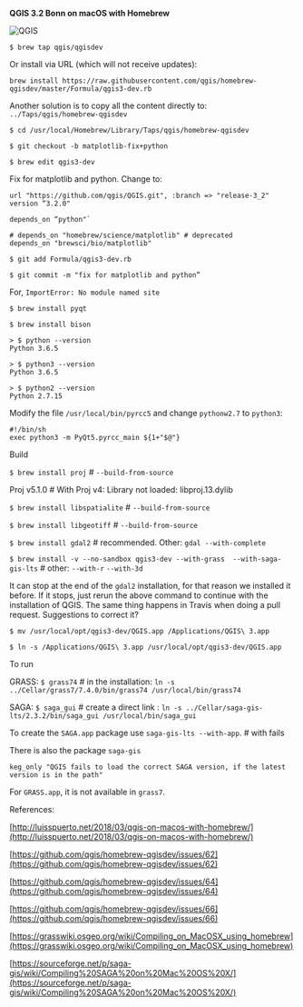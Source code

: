 **QGIS 3.2 Bonn on macOS with Homebrew**

![QGIS](https://raw.githubusercontent.com/fjperini/homebrew-qgisdev/matplotlib-fix%2Bpython/screenshot.png "QGIS")

`$ brew tap qgis/qgisdev`

Or install via URL (which will not receive updates):

`brew install https://raw.githubusercontent.com/qgis/homebrew-qgisdev/master/Formula/qgis3-dev.rb`

Another solution is to copy all the content directly to: `../Taps/qgis/homebrew-qgisdev`

`$ cd /usr/local/Homebrew/Library/Taps/qgis/homebrew-qgisdev`

`$ git checkout -b matplotlib-fix+python`

`$ brew edit qgis3-dev`

Fix for matplotlib and python. Change to:

```
url "https://github.com/qgis/QGIS.git", :branch => "release-3_2"
version “3.2.0"
```

```
depends_on “python"`
```

```
# depends_on "homebrew/science/matplotlib" # deprecated
depends_on "brewsci/bio/matplotlib"
```

`$ git add Formula/qgis3-dev.rb`

`$ git commit -m "fix for matplotlib and python”`

For, `ImportError: No module named site`

`$ brew install pyqt`

`$ brew install bison`

```
> $ python --version
Python 3.6.5
```

```
> $ python3 --version
Python 3.6.5
```

```
> $ python2 --version
Python 2.7.15
```

Modify the file `/usr/local/bin/pyrcc5` and change `pythonw2.7` to `python3`: 

```
#!/bin/sh
exec python3 -m PyQt5.pyrcc_main ${1+"$@"}
```

Build 

`$ brew install proj` # `--build-from-source`

Proj v5.1.0 # With Proj v4: Library not loaded: libproj.13.dylib

`$ brew install libspatialite` # `--build-from-source`

`$ brew install libgeotiff` # `--build-from-source`

`$ brew install gdal2` # recommended. Other: `gdal --with-complete`

`$ brew install -v --no-sandbox qgis3-dev --with-grass  --with-saga-gis-lts`  # other:  `--with-r` `--with-3d`

It can stop at the end of the `gdal2` installation, for that reason we installed it before. If it stops, just rerun the above command to continue with the installation of QGIS.
The same thing happens in Travis when doing a pull request. Suggestions to correct it?

`$ mv /usr/local/opt/qgis3-dev/QGIS.app /Applications/QGIS\ 3.app`

`$ ln -s /Applications/QGIS\ 3.app /usr/local/opt/qgis3-dev/QGIS.app`

To run

GRASS: `$ grass74` # in the installation: `ln -s ../Cellar/grass7/7.4.0/bin/grass74 /usr/local/bin/grass74`

SAGA:  `$ saga_gui` # create a direct link : `ln -s ../Cellar/saga-gis-lts/2.3.2/bin/saga_gui /usr/local/bin/saga_gui`

To create the `SAGA.app` package use `saga-gis-lts --with-app`. # with fails

There is also the package `saga-gis`

`
keg_only "QGIS fails to load the correct SAGA version, if the latest version is in the path"
`

For `GRASS.app`, it is not available in `grass7`.

References:

[http://luisspuerto.net/2018/03/qgis-on-macos-with-homebrew/](http://luisspuerto.net/2018/03/qgis-on-macos-with-homebrew/)

[https://github.com/qgis/homebrew-qgisdev/issues/62](https://github.com/qgis/homebrew-qgisdev/issues/62)

[https://github.com/qgis/homebrew-qgisdev/issues/64](https://github.com/qgis/homebrew-qgisdev/issues/64)

[https://github.com/qgis/homebrew-qgisdev/issues/66](https://github.com/qgis/homebrew-qgisdev/issues/66) 

[https://grasswiki.osgeo.org/wiki/Compiling_on_MacOSX_using_homebrew](https://grasswiki.osgeo.org/wiki/Compiling_on_MacOSX_using_homebrew)

[https://sourceforge.net/p/saga-gis/wiki/Compiling%20SAGA%20on%20Mac%20OS%20X/](https://sourceforge.net/p/saga-gis/wiki/Compiling%20SAGA%20on%20Mac%20OS%20X/)
